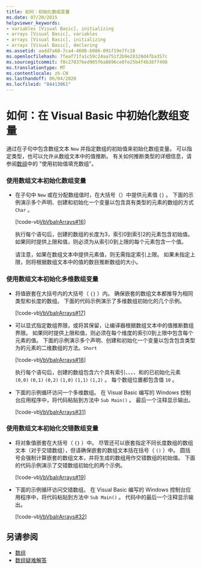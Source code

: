 ```yaml
---
title: 如何：初始化数组变量
ms.date: 07/20/2015
helpviewer_keywords:
- variables [Visual Basic], initializing
- arrays [Visual Basic], variables
- arrays [Visual Basic], initializing
- arrays [Visual Basic], declaring
ms.assetid: aadd7a60-7ca4-4608-b986-091f19e7fc10
ms.openlocfilehash: 7feaf71fa1c59c24aa751f2b9e28328d47ba357c
ms.sourcegitcommit: f8c270376ed905f6a8896ce0fe25b4f4b38ff498
ms.translationtype: MT
ms.contentlocale: zh-CN
ms.lasthandoff: 06/04/2020
ms.locfileid: "84413061"
---
```

# <a name="how-to-initialize-an-array-variable-in-visual-basic"></a>如何：在 Visual Basic 中初始化数组变量
通过在子句中包含数组文本 `New` 并指定数组的初始值来初始化数组变量。 可以指定类型，也可以允许从数组文本中的值推断。 有关如何推断类型的详细信息，请参阅[数组](index.md)中的 "使用初始值填充数组"。  
  
### <a name="to-initialize-an-array-variable-by-using-an-array-literal"></a>使用数组文本初始化数组变量  
  
- 在子句中 `New` 或在分配数组值时，在大括号（）中提供元素值 `{}` 。 下面的示例演示多个声明、创建和初始化一个变量以包含具有类型的元素的数组的方式 `Char` 。  
  
     [!code-vb[VbVbalrArrays#16](~/samples/snippets/visualbasic/VS_Snippets_VBCSharp/VbVbalrArrays/VB/Class1.vb#16)]  
  
     执行每个语句后，创建的数组的长度为3，索引0到索引2的元素包含初始值。 如果同时提供上限和值，则必须为从索引0到上限的每个元素包含一个值。  
  
     请注意，如果在数组文本中提供元素值，则无需指定索引上限。 如果未指定上限，则将根据数组文本中的值的数目推断数组的大小。  
  
### <a name="to-initialize-a-multidimensional-array-variable-by-using-array-literals"></a>使用数组文本初始化多维数组变量  
  
- 将值嵌套在大括号内的大括号（ `{}` ）内。 确保嵌套的数组文本都推导为相同类型和长度的数组。 下面的代码示例演示了多维数组初始化的几个示例。  
  
     [!code-vb[VbVbalrArrays#17](~/samples/snippets/visualbasic/VS_Snippets_VBCSharp/VbVbalrArrays/VB/Class1.vb#17)]  
  
- 可以显式指定数组界限，或将其保留，让编译器根据数组文本中的值推断数组界限。 如果同时提供上限和值，则必须在每个维度的索引0到上限中包含每个元素的值。 下面的示例演示多个声明、创建和初始化一个变量以包含包含类型为的元素的二维数组的方法。`Short`  
  
     [!code-vb[VbVbalrArrays#18](~/samples/snippets/visualbasic/VS_Snippets_VBCSharp/VbVbalrArrays/VB/Class1.vb#18)]  
  
     执行每个语句后，创建的数组包含六个具有索引、、、、和的已初始化元素 `(0,0)` `(0,1)` `(0,2)` `(1,0)` `(1,1)` `(1,2)` 。 每个数组位置都包含值 `10` 。  
  
- 下面的示例循环访问一个多维数组。 在 Visual Basic 编写的 Windows 控制台应用程序中，将代码粘贴到方法中 `Sub Main()` 。 最后一个注释显示输出。  
  
     [!code-vb[VbVbalrArrays#31](~/samples/snippets/visualbasic/VS_Snippets_VBCSharp/VbVbalrArrays/VB/Class1.vb#31)]  
  
### <a name="to-initialize-a-jagged-array-variable-by-using-array-literals"></a>使用数组文本初始化交错数组变量  
  
- 将对象值嵌套在大括号（ `{}` ）中。 尽管还可以嵌套指定不同长度数组的数组文本（对于交错数组），但请确保嵌套的数组文本括在括号（ `()` ）中。 圆括号会强制计算嵌套的数组文本，并将生成的数组用作交错数组的初始值。 下面的代码示例演示了交错数组初始化的两个示例。  
  
     [!code-vb[VbVbalrArrays#19](~/samples/snippets/visualbasic/VS_Snippets_VBCSharp/VbVbalrArrays/VB/Class1.vb#19)]  
  
- 下面的示例循环访问交错数组。 在 Visual Basic 编写的 Windows 控制台应用程序中，将代码粘贴到方法中 `Sub Main()` 。  代码中的最后一个注释显示输出。  
  
     [!code-vb[VbVbalrArrays#32](~/samples/snippets/visualbasic/VS_Snippets_VBCSharp/VbVbalrArrays/VB/Class1.vb#32)]  
  
## <a name="see-also"></a>另请参阅

- [数组](index.md)
- [数组疑难解答](troubleshooting-arrays.md)
